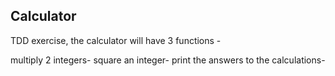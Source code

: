 ## Calculator ##

TDD exercise, the calculator will have 3 functions - 

multiply 2 integers-
square an integer-
print the answers to the calculations-
